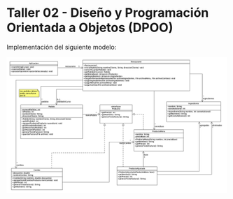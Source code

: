 # Taller 02 - Diseño y Programación Orientada a Objetos (DPOO)

Implementación del siguiente modelo:

![Diagrama UML Completo](./img/completo.png)
